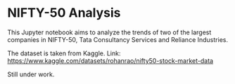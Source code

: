 # NIFTY-50 Analysis

This Jupyter notebook aims to analyze the trends of two of the largest companies in NIFTY-50, Tata Consultancy Services and Reliance Industries.

The dataset is taken from Kaggle. Link: https://www.kaggle.com/datasets/rohanrao/nifty50-stock-market-data

Still under work.
